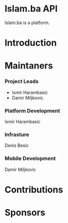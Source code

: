 # Islam.ba API

Islam.ba is a platform.

# Introduction

# Maintaners 

### Project Leads
- Ismir Harambasic
- Damir Miljkovic

### Platform Development
Ismir Harambasic

### Infrasture
Denis Besic

### Mobile Development
Damir Miljkovic

# Contributions

# Sponsors
